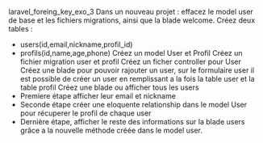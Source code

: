 laravel_foreing_key_exo_3
Dans un nouveau projet : effacez le model user de base et les fichiers migrations, ainsi que la blade welcome.
Créez deux tables :
- users(id,email,nickname,profil_id)
- profils(id,name,age,phone)
Créez un model User et Profil
Créez un fichier migration user et profil
Créez un ficher controller pour User
Créez une blade pour pouvoir rajouter un user, sur le formulaire user il est possible de créer un user en remplissant a la fois la table user et la table profil
Créez une blade ou afficher tous les users
- Premiere étape afficher leur email et nickname
- Seconde étape créer une eloquente relationship dans le model User pour récuperer le profil de chaque user
- Dernière étape, afficher le reste des informations sur la blade users grâce a la nouvelle méthode créée dans le model user.